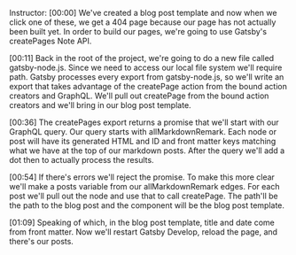 Instructor: [00:00] We've created a blog post template and now when we click one of these, we get a 404 page because our page has not actually been built yet. In order to build our pages, we're going to use Gatsby's createPages Note API.

[00:11] Back in the root of the project, we're going to do a new file called gatsby-node.js. Since we need to access our local file system we'll require path. Gatsby processes every export from gatsby-node.js, so we'll write an export that takes advantage of the createPage action from the bound action creators and GraphQL. We'll pull out createPage from the bound action creators and we'll bring in our blog post template.

[00:36] The createPages export returns a promise that we'll start with our GraphQL query. Our query starts with allMarkdownRemark. Each node or post will have its generated HTML and ID and front matter keys matching what we have at the top of our markdown posts. After the query we'll add a dot then to actually process the results.

[00:54] If there's errors we'll reject the promise. To make this more clear we'll make a posts variable from our allMarkdownRemark edges. For each post we'll pull out the node and use that to call createPage. The path'll be the path to the blog post and the component will be the blog post template.

[01:09] Speaking of which, in the blog post template, title and date come from front matter. Now we'll restart Gatsby Develop, reload the page, and there's our posts.